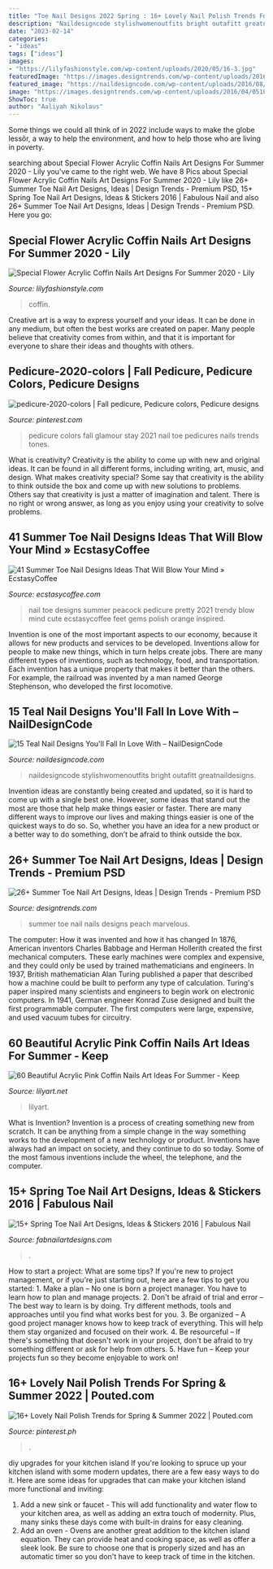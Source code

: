 ```yaml
---
title: "Toe Nail Designs 2022 Spring : 16+ Lovely Nail Polish Trends For Spring &amp; Summer 2022"
description: "Naildesigncode stylishwomenoutfits bright outafitt greatnaildesigns"
date: "2023-02-14"
categories:
- "ideas"
tags: ["ideas"]
images:
- "https://lilyfashionstyle.com/wp-content/uploads/2020/05/16-3.jpg"
featuredImage: "https://images.designtrends.com/wp-content/uploads/2016/04/05105639/Marvelous-Summer-Toe-Nail-Design.jpg"
featured_image: "https://naildesigncode.com/wp-content/uploads/2016/08/teal-nail-designs-1.jpg"
image: "https://images.designtrends.com/wp-content/uploads/2016/04/05105639/Marvelous-Summer-Toe-Nail-Design.jpg"
ShowToc: true
author: "Aaliyah Nikolaus"
---
```



Some things we could all think of in 2022 include ways to make the globe lessôr, a way to help the environment, and how to help those who are living in poverty.

	

		
searching about Special Flower Acrylic Coffin Nails Art Designs For Summer 2020 - Lily you've came to the right web. We have 8 Pics about Special Flower Acrylic Coffin Nails Art Designs For Summer 2020 - Lily like 26+ Summer Toe Nail Art Designs, Ideas | Design Trends - Premium PSD, 15+ Spring Toe Nail Art Designs, Ideas &amp; Stickers 2016 | Fabulous Nail and also 26+ Summer Toe Nail Art Designs, Ideas | Design Trends - Premium PSD. Here you go:
		
    
## Special Flower Acrylic Coffin Nails Art Designs For Summer 2020 - Lily

<img loading=lazy src="https://lilyfashionstyle.com/wp-content/uploads/2020/05/16-3.jpg" onerror="this.onerror=null;this.src='https://tse1.mm.bing.net/th?id=OIP.8lJnjZlGdhtKZexWB2z0eAHaJo&amp;pid=15.1';" alt="Special Flower Acrylic Coffin Nails Art Designs For Summer 2020 - Lily">

_Source: lilyfashionstyle.com_

>coffin. 

	

Creative art is a way to express yourself and your ideas. It can be done in any medium, but often the best works are created on paper. Many people believe that creativity comes from within, and that it is important for everyone to share their ideas and thoughts with others.

    
## Pedicure-2020-colors | Fall Pedicure, Pedicure Colors, Pedicure Designs

<img loading=lazy src="https://i.pinimg.com/736x/ae/dc/bc/aedcbc78022a6d2c77892d88c4b2d05e.jpg" onerror="this.onerror=null;this.src='https://tse3.mm.bing.net/th?id=OIP.PCMbNsh7ne_mVr-3cyDGggHaGr&amp;pid=15.1';" alt="pedicure-2020-colors | Fall pedicure, Pedicure colors, Pedicure designs">

_Source: pinterest.com_

>pedicure colors fall glamour stay 2021 nail toe pedicures nails trends tones. 

	

What is creativity?
Creativity is the ability to come up with new and original ideas. It can be found in all different forms, including writing, art, music, and design. What makes creativity special? Some say that creativity is the ability to think outside the box and come up with new solutions to problems. Others say that creativity is just a matter of imagination and talent. There is no right or wrong answer, as long as you enjoy using your creativity to solve problems.

    
## 41 Summer Toe Nail Designs Ideas That Will Blow Your Mind » EcstasyCoffee

<img loading=lazy src="https://i1.wp.com/www.ecstasycoffee.com/wp-content/uploads/2017/01/Peacock-Nail-Art-Ideas-For-Toe.jpg?resize=500%2C477" onerror="this.onerror=null;this.src='https://tse1.mm.bing.net/th?id=OIP.lynCiPAUJQJIzdhDmOp0CAHaHE&amp;pid=15.1';" alt="41 Summer Toe Nail Designs Ideas That Will Blow Your Mind » EcstasyCoffee">

_Source: ecstasycoffee.com_

>nail toe designs summer peacock pedicure pretty 2021 trendy blow mind cute ecstasycoffee feet gems polish orange inspired. 

	

Invention is one of the most important aspects to our economy, because it allows for new products and services to be developed. Inventions allow for people to make new things, which in turn helps create jobs. There are many different types of inventions, such as technology, food, and transportation. Each invention has a unique property that makes it better than the others. For example, the railroad was invented by a man named George Stephenson, who developed the first locomotive.

    
## 15 Teal Nail Designs You&#039;ll Fall In Love With – NailDesignCode

<img loading=lazy src="https://naildesigncode.com/wp-content/uploads/2016/08/teal-nail-designs-1.jpg" onerror="this.onerror=null;this.src='https://tse2.mm.bing.net/th?id=OIP.0TPqkYhISNVhyf-OisGuWQHaJ4&amp;pid=15.1';" alt="15 Teal Nail Designs You&#039;ll Fall In Love With – NailDesignCode">

_Source: naildesigncode.com_

>naildesigncode stylishwomenoutfits bright outafitt greatnaildesigns. 

	

Invention ideas are constantly being created and updated, so it is hard to come up with a single best one. However, some ideas that stand out the most are those that help make things easier or faster. There are many different ways to improve our lives and making things easier is one of the quickest ways to do so. So, whether you have an idea for a new product or a better way to do something, don’t be afraid to think outside the box.

    
## 26+ Summer Toe Nail Art Designs, Ideas | Design Trends - Premium PSD

<img loading=lazy src="https://images.designtrends.com/wp-content/uploads/2016/04/05105639/Marvelous-Summer-Toe-Nail-Design.jpg" onerror="this.onerror=null;this.src='https://tse2.mm.bing.net/th?id=OIP.z7pb3mnwA6_OEzTMOe16bQHaHa&amp;pid=15.1';" alt="26+ Summer Toe Nail Art Designs, Ideas | Design Trends - Premium PSD">

_Source: designtrends.com_

>summer toe nail nails designs peach marvelous. 

	

The computer: How it was invented and how it has changed
In 1876, American inventors Charles Babbage and Herman Hollerith created the first mechanical computers. These early machines were complex and expensive, and they could only be used by trained mathematicians and engineers. In 1937, British mathematician Alan Turing published a paper that described how a machine could be built to perform any type of calculation. Turing's paper inspired many scientists and engineers to begin work on electronic computers. In 1941, German engineer Konrad Zuse designed and built the first programmable computer. The first computers were large, expensive, and used vacuum tubes for circuitry.

    
## 60 Beautiful Acrylic Pink Coffin Nails Art Ideas For Summer - Keep

<img loading=lazy src="https://lilyart.net/wp-content/uploads/2020/05/25-2.jpg" onerror="this.onerror=null;this.src='https://tse3.mm.bing.net/th?id=OIP.VvDi-9mrxgpYJlwD6BTCOwHaKF&amp;pid=15.1';" alt="60 Beautiful Acrylic Pink Coffin Nails Art Ideas For Summer - Keep">

_Source: lilyart.net_

>lilyart. 

	

What is Invention?
Invention is a process of creating something new from scratch. It can be anything from a simple change in the way something works to the development of a new technology or product. Inventions have always had an impact on society, and they continue to do so today. Some of the most famous inventions include the wheel, the telephone, and the computer.

    
## 15+ Spring Toe Nail Art Designs, Ideas &amp; Stickers 2016 | Fabulous Nail

<img loading=lazy src="https://fabnailartdesigns.com/wp-content/uploads/2016/03/15-Spring-Toe-Nail-Art-Designs-Ideas-Stickers-2016-12.jpg" onerror="this.onerror=null;this.src='https://tse3.mm.bing.net/th?id=OIP.6g6snSPMXnt5uJvjK3fOqAHaHa&amp;pid=15.1';" alt="15+ Spring Toe Nail Art Designs, Ideas &amp; Stickers 2016 | Fabulous Nail">

_Source: fabnailartdesigns.com_

>. 

	

How to start a project: What are some tips?
If you're new to project management, or if you're just starting out, here are a few tips to get you started: 1. Make a plan – No one is born a project manager. You have to learn how to plan and manage projects. 2. Don't be afraid of trial and error – The best way to learn is by doing. Try different methods, tools and approaches until you find what works best for you. 3. Be organized – A good project manager knows how to keep track of everything. This will help them stay organized and focused on their work. 4. Be resourceful – If there's something that doesn't work in your project, don't be afraid to try something different or ask for help from others. 5. Have fun – Keep your projects fun so they become enjoyable to work on!

    
## 16+ Lovely Nail Polish Trends For Spring &amp; Summer 2022 | Pouted.com

<img loading=lazy src="https://i.pinimg.com/736x/26/89/c7/2689c72ee2a98e5e73e9301326c8a1ec.jpg" onerror="this.onerror=null;this.src='https://tse4.mm.bing.net/th?id=OIP.5U-sDiudrzA1gqVRwyVwcAHaLG&amp;pid=15.1';" alt="16+ Lovely Nail Polish Trends for Spring &amp; Summer 2022 | Pouted.com">

_Source: pinterest.ph_

>. 

	

diy upgrades for your kitchen island
If you're looking to spruce up your kitchen island with some modern updates, there are a few easy ways to do it. Here are some ideas for upgrades that can make your kitchen island more functional and inviting: 
1. Add a new sink or faucet - This will add functionality and water flow to your kitchen area, as well as adding an extra touch of modernity. Plus, many sinks these days come with built-in drains for easy cleaning. 
2. Add an oven - Ovens are another great addition to the kitchen island equation. They can provide heat and cooking space, as well as offer a sleek look. Be sure to choose one that is properly sized and has an automatic timer so you don't have to keep track of time in the kitchen. 

